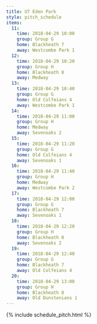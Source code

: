 ```yaml
---
title: U7 Eden Park
style: pitch_schedule
items:
  11:
    time: 2018-04-29 10:00
    group: Group G
    home: Blackheath 7
    away: Westcombe Park 1
  12:
    time: 2018-04-29 10:20
    group: Group H
    home: Blackheath 8
    away: Medway
  13:
    time: 2018-04-29 10:40
    group: Group G
    home: Old Colfeians 4
    away: Westcombe Park 1
  14:
    time: 2018-04-29 11:00
    group: Group H
    home: Medway
    away: Sevenoaks 2
  15:
    time: 2018-04-29 11:20
    group: Group G
    home: Old Colfeians 4
    away: Sevenoaks 1
  16:
    time: 2018-04-29 11:40
    group: Group H
    home: Medway
    away: Westcombe Park 2
  17:
    time: 2018-04-29 12:00
    group: Group G
    home: Blackheath 7
    away: Sevenoaks 1
  18:
    time: 2018-04-29 12:20
    group: Group H
    home: Blackheath 8
    away: Sevenoaks 2
  19:
    time: 2018-04-29 12:40
    group: Group G
    home: Blackheath 7
    away: Old Colfeians 4
  20:
    time: 2018-04-29 13:00
    group: Group H
    home: Blackheath 8
    away: Old Dunstonians 1
---
```


{% include schedule_pitch.html %}
